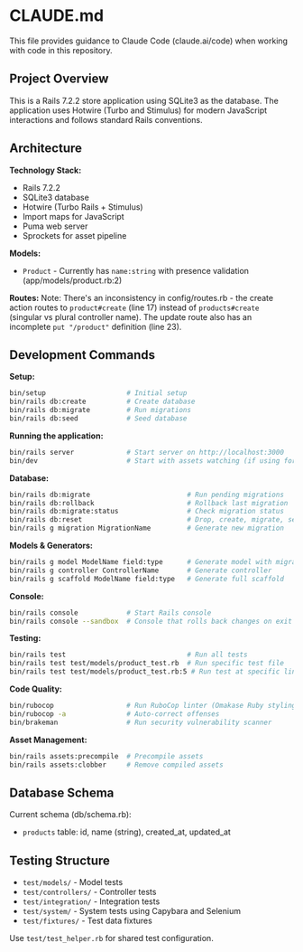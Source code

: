 # CLAUDE.md

This file provides guidance to Claude Code (claude.ai/code) when working with code in this repository.

## Project Overview

This is a Rails 7.2.2 store application using SQLite3 as the database. The application uses Hotwire (Turbo and Stimulus) for modern JavaScript interactions and follows standard Rails conventions.

## Architecture

**Technology Stack:**
- Rails 7.2.2
- SQLite3 database
- Hotwire (Turbo Rails + Stimulus)
- Import maps for JavaScript
- Puma web server
- Sprockets for asset pipeline

**Models:**
- `Product` - Currently has `name:string` with presence validation (app/models/product.rb:2)

**Routes:**
Note: There's an inconsistency in config/routes.rb - the create action routes to `product#create` (line 17) instead of `products#create` (singular vs plural controller name). The update route also has an incomplete `put "/product"` definition (line 23).

## Development Commands

**Setup:**
```bash
bin/setup                    # Initial setup
bin/rails db:create          # Create database
bin/rails db:migrate         # Run migrations
bin/rails db:seed            # Seed database
```

**Running the application:**
```bash
bin/rails server             # Start server on http://localhost:3000
bin/dev                      # Start with assets watching (if using foreman)
```

**Database:**
```bash
bin/rails db:migrate                        # Run pending migrations
bin/rails db:rollback                       # Rollback last migration
bin/rails db:migrate:status                 # Check migration status
bin/rails db:reset                          # Drop, create, migrate, seed
bin/rails g migration MigrationName         # Generate new migration
```

**Models & Generators:**
```bash
bin/rails g model ModelName field:type      # Generate model with migration
bin/rails g controller ControllerName       # Generate controller
bin/rails g scaffold ModelName field:type   # Generate full scaffold
```

**Console:**
```bash
bin/rails console            # Start Rails console
bin/rails console --sandbox  # Console that rolls back changes on exit
```

**Testing:**
```bash
bin/rails test                              # Run all tests
bin/rails test test/models/product_test.rb  # Run specific test file
bin/rails test test/models/product_test.rb:5 # Run test at specific line
```

**Code Quality:**
```bash
bin/rubocop                  # Run RuboCop linter (Omakase Ruby styling)
bin/rubocop -a               # Auto-correct offenses
bin/brakeman                 # Run security vulnerability scanner
```

**Asset Management:**
```bash
bin/rails assets:precompile  # Precompile assets
bin/rails assets:clobber     # Remove compiled assets
```

## Database Schema

Current schema (db/schema.rb):
- `products` table: id, name (string), created_at, updated_at

## Testing Structure

- `test/models/` - Model tests
- `test/controllers/` - Controller tests
- `test/integration/` - Integration tests
- `test/system/` - System tests using Capybara and Selenium
- `test/fixtures/` - Test data fixtures

Use `test/test_helper.rb` for shared test configuration.
